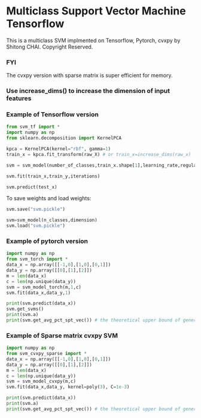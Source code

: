 # Multiclass Support Vector Machine Tensorflow

This is a multiclass SVM implmented on Tensorflow, Pytorch, cvxpy by Shitong CHAI. Copyright Reserved.

### FYI

The cvxpy version with sparse matrix is super efficient for memory.

### Use increase_dims() to increase the dimension of input features

### Example of Tensorflow version
```python
from svm_tf import *
import numpy as np
from sklearn.decomposition import KernelPCA

kpca = KernelPCA(kernel="rbf", gamma=1)
train_x = kpca.fit_transform(raw_X) # or train_x=increase_dims(raw_x)

svm = svm_model(number_of_classes,train_x.shape[1],learning_rate,regularization)

svm.fit(train_x,train_y,iterations)

svm.predict(test_x)
```
To save weights and load weights:
```python
svm.save("svm.pickle")
```

```python
svm=svm_model(n_classes,dimension)
svm.load("svm.pickle")

```

### Example of pytorch version
```python
import numpy as np
from svm_torch import *
data_x = np.array([[-1,0],[1,0],[0,1]])
data_y = np.array([[0],[1],[2]])
m = len(data_x)
c = len(np.unique(data_y))
svm = svm_model_torch(m,1,c)
svm.fit(data_x,data_y,1)

print(svm.predict(data_x))
svm.get_svms()
print(svm.a)
print(svm.get_avg_pct_spt_vec()) # the theoretical upper bound of generalization error
```

### Example of Sparse matrix cvxpy SVM
```python
import numpy as np
from svm_cvxpy_sparse import *
data_x = np.array([[-1,0],[1,0],[0,1]])
data_y = np.array([[0],[1],[2]])
m = len(data_x)
c = len(np.unique(data_y))
svm = svm_model_cvxpy(m,c)
svm.fit(data_x,data_y, kernel=poly(3), C=1e-3)

print(svm.predict(data_x))
print(svm.a)
print(svm.get_avg_pct_spt_vec()) # the theoretical upper bound of generalization error
```

